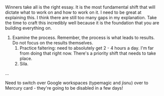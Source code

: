 Winners take all is the right essay. It is the most fundamental shift that will dictate what to work on and how to work on it. I need to be great at explaining this. I think there are still too many gaps in my explanation. Take the time to craft this incredibly well because it is the foundation that you are building everything on.

1. Examine the process. Remember, the process is what leads to results. Do not focus on the results themselves.
	1. Practice faltering: need to absolutely get 2 - 4 hours a day. I'm far from doing that right now. There's a priority shift that needs to take place.
	2. Sila.

...

Need to switch over Google workspaces (typemagic and jisnu) over to Mercury card - they're going to be disabled in a few days!
